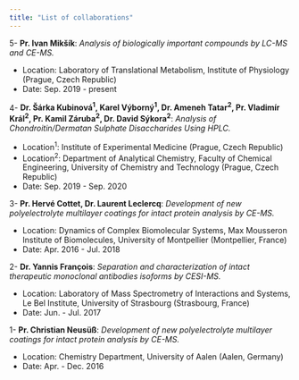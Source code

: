 ```yaml
---
title: "List of collaborations"
---
```


5- **Pr. Ivan Mikšík**: *Analysis of biologically important compounds by LC-MS and CE-MS.*  
* Location: Laboratory of Translational Metabolism, Institute of Physiology (Prague, Czech Republic)  
* Date: Sep. 2019 - present  

4- **Dr. Šárka Kubinová<sup>1</sup>, Karel Výborný<sup>1</sup>, Dr. Ameneh Tatar<sup>2</sup>, Pr. Vladimír Král<sup>2</sup>, Pr. Kamil Záruba<sup>2</sup>, Dr. David Sýkora<sup>2</sup>**: *Analysis of Chondroitin/Dermatan Sulphate Disaccharides Using HPLC.*  
* Location<sup>1</sup>: Institute of Experimental Medicine (Prague, Czech Republic)  
* Location<sup>2</sup>: Department of Analytical Chemistry, Faculty of Chemical Engineering, University of Chemistry and Technology (Prague, Czech Republic)  
* Date: Sep. 2019 - Sep. 2020  

3- **Pr. Hervé Cottet, Dr. Laurent Leclercq**: *Development of new polyelectrolyte multilayer coatings for intact protein analysis by CE-MS.*  
* Location: Dynamics of Complex Biomolecular Systems, Max Mousseron Institute of Biomolecules, University of Montpellier (Montpellier, France)  
* Date: Apr. 2016 - Jul. 2018  

2- **Dr. Yannis François**: *Separation and characterization of intact therapeutic monoclonal antibodies isoforms by CESI-MS.*  
* Location: Laboratory of Mass Spectrometry of Interactions and Systems, Le Bel Institute, University of Strasbourg (Strasbourg, France)  
* Date: Jun. - Jul. 2017  

1- **Pr. Christian Neusüß**: *Development of new polyelectrolyte multilayer coatings for intact protein analysis by CE-MS.*  
* Location: Chemistry Department, University of Aalen (Aalen, Germany)
* Date: Apr. - Dec. 2016

